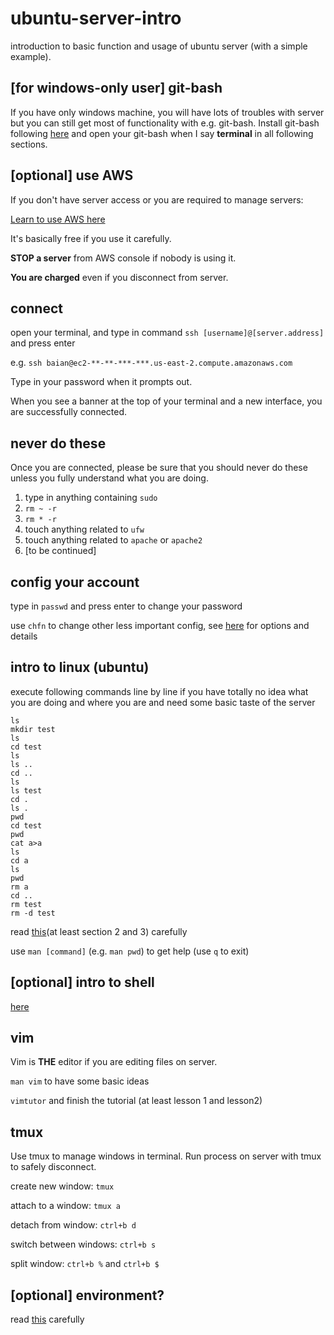 # ubuntu-server-intro

introduction to basic function and usage of ubuntu server (with a simple example).

## [for windows-only user] git-bash
If you have only windows machine, you will have lots of troubles with server but you can still get most of functionality with e.g. git-bash. Install git-bash following [here](https://git-for-windows.github.io) and open your git-bash when I say **terminal** in all following sections.

## [optional] use AWS
If you don't have server access or you are required to manage servers: 

[Learn to use AWS here](https://github.com/griffithlab/rnaseq_tutorial/wiki/Intro-to-AWS-Cloud-Computing)

It's basically free if you use it carefully. 

**STOP a server** from AWS console if nobody is using it. 

**You are charged** even if you disconnect from server.

## connect
open your terminal, and type in command `ssh [username]@[server.address]` and press enter

e.g. `ssh baian@ec2-**-**-***-***.us-east-2.compute.amazonaws.com`

Type in your password when it prompts out.

When you see a banner at the top of your terminal and a new interface, you are successfully connected.

## never do these
Once you are connected, please be sure that you should never do these unless you fully understand what you are doing.
1. type in anything containing `sudo`
2. `rm ~ -r`
3. `rm * -r`
4. touch anything related to `ufw`
5. touch anything related to `apache` or `apache2`
6. [to be continued]

## config your account
type in `passwd` and press enter to change your password

use `chfn` to change other less important config, see [here](http://manpages.ubuntu.com/manpages/trusty/man1/chfn.1.html) for options and details

## intro to linux (ubuntu)
execute following commands line by line if you have totally no idea what you are doing and where you are and need some basic taste of the server
```
ls
mkdir test
ls
cd test
ls
ls ..
cd ..
ls
ls test
cd .
ls .
pwd
cd test
pwd
cat a>a
ls
cd a
ls
pwd
rm a
cd ..
rm test
rm -d test
```

read [this](http://www.tldp.org/LDP/intro-linux/html/)(at least section 2 and 3) carefully

use `man [command]` (e.g. `man pwd`) to get help (use `q` to exit)

## [optional] intro to shell
[here](http://www.shsu.edu/~csc_tjm/cs431/shellprog.html)

## vim
Vim is **THE** editor if you are editing files on server.

`man vim` to have some basic ideas

`vimtutor` and finish the tutorial (at least lesson 1 and lesson2)

## tmux
Use tmux to manage windows in terminal. Run process on server with tmux to safely disconnect. 

create new window: `tmux`

attach to a window: `tmux a`

detach from window: `ctrl+b d`

switch between windows: `ctrl+b s`

split window: `ctrl+b %` and `ctrl+b $`

## [optional] environment?
read [this](https://wiki.archlinux.org/index.php/environment_variables) carefully
